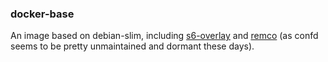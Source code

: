 ### docker-base

An image based on debian-slim, including [s6-overlay](https://github.com/just-containers/s6-overlay) and
[remco](https://github.com/HeavyHorst/remco) (as confd seems to be pretty unmaintained and
dormant these days).
